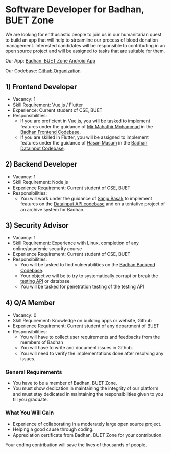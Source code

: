 # Software Developer for Badhan, BUET Zone

We are looking for enthusiastic people to join us in our humanitarian 
quest to build an app that will help to streamline our process of blood 
donation management. Interested candidates will be responsible to 
contributing in an open source project and will be assigned to tasks that
are suitable for them.

Our App: [Badhan, BUET Zone Android App](https://play.google.com/store/apps/details?id=com.mmmbadhan)

Our Codebase: [Github Organization](https://github.com/Badhan-BUET-Zone)

## 1) Frontend Developer
* Vacancy: 1
* Skill Requirement: Vue.js / Flutter
* Experience: Current student of CSE, BUET
* Responsibilities: 
  * If you are proficient in Vue.js, you will be tasked to implement features 
under the guidance of [Mir Mahathir Mohammad](https://www.facebook.com/MirMahathirMohammad) in the [Badhan Frontend Codebase](https://github.com/Badhan-BUET-Zone/badhan-web).
  * If you are skilled in Flutter, you will be assigned to implement features under the 
guidance of [Hasan Masum](https://www.facebook.com/hmasum52) in the [Badhan Datainput Codebase](https://github.com/Badhan-BUET-Zone/badhan-datainput).

## 2) Backend Developer
* Vacancy: 1
* Skill Requirement: Node.js
* Experience Requirement: Current student of CSE, BUET
* Responsibilities:
  * You will work under the guidance of [Sanju Basak](https://www.facebook.com/sanju.basak.71) to implement features on the [Datainput API codebase](https://github.com/Badhan-BUET-Zone/badhan-datainput-api)
  and on a tentative project of an archive system for Badhan.

## 3) Security Advisor
* Vacancy: 1
* Skill Requirement: Experience with Linux, completion of any online/academic 
security course
* Experience Requirement: Current student of CSE, BUET
* Responsibilities:
  * You will be tasked to find vulnerabilities on the [Badhan Backend Codebase](https://github.com/Badhan-BUET-Zone/badhan-backend).
  * Your objective will be to try to systematically corrupt or break the [testing API](http://badhan-web-test.herokuapp.com/) or database.
  * You will be tasked for penetration testing of the testing API

## 4) Q/A Member
* Vacancy: 0
* Skill Requirement: Knowledge on building apps or website, Github
* Experience Requirement: Current student of any department of BUET
* Responsibilities:
  * You will have to collect user requirements and feedbacks from the members of Badhan
  * You will have to write and document issues in Github.
  * You will need to verify the implementations done after resolving any issues.

### General Requirements
* You have to be a member of Badhan, BUET Zone.
* You must show dedication in maintaining the integrity of our platform
and must stay dedicated in maintaining the responsibilities given to you
till you graduate.

### What You Will Gain
* Experience of collaborating in a moderately large open source project.
* Helping a good cause through coding.
* Appreciation certificate from Badhan, BUET Zone for your contribution.

Your coding contribution will save the lives of thousands of people.

